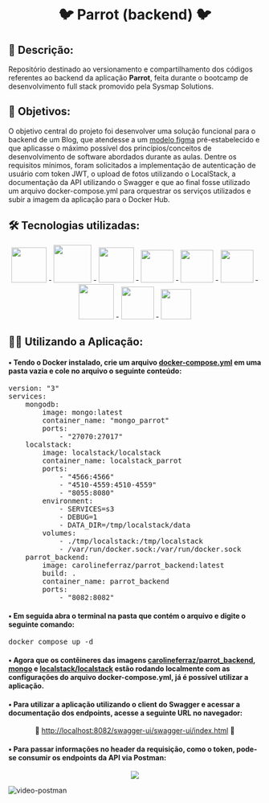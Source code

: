 <h1 align="center">🐦 Parrot (backend) 🐦</h1>

<h2>📝 Descrição:</h2>
<p>Repositório destinado ao versionamento e compartilhamento dos códigos referentes ao backend da aplicação <b>Parrot</b>, feita durante o bootcamp de desenvolvimento full stack promovido pela Sysmap Solutions.</p>

<h2>🎯 Objetivos:</h2>
<p>O objetivo central do projeto foi desenvolver uma solução funcional para o backend de um Blog, que atendesse a um <a href="https://www.figma.com/file/vepLgESqoFwshCzJ5lqPkn/bootcamp-2?node-id=0-1&t=KmvWdbESuj29VN4r-0">modelo figma</a> pré-estabelecido e que aplicasse o máximo possível dos princípios/conceitos de desenvolvimento de software abordados durante as aulas. Dentre os requisitos mínimos, foram solicitados a implementação de autenticação de usuário com token JWT, o upload de fotos utilizando o LocalStack, a documentação da API utilizando o Swagger e que ao final fosse utilizado um arquivo docker-compose.yml para orquestrar os serviços utilizados e subir a imagem da aplicação para o Docker Hub.</P>

<h2>🛠 Tecnologias utilizadas:</h2>
<p align="center">
<img src="https://cdn.jsdelivr.net/gh/devicons/devicon/icons/java/java-original-wordmark.svg" height="70px"/> - 
<img src="https://cdn.jsdelivr.net/gh/devicons/devicon/icons/spring/spring-original-wordmark.svg" height="75px"/> - 
<img src="https://cdn.jsdelivr.net/gh/devicons/devicon/icons/mongodb/mongodb-original-wordmark.svg" height="70px"/> - 
<img src="https://upload.wikimedia.org/wikipedia/commons/thumb/9/9c/IntelliJ_IDEA_Icon.svg/2048px-IntelliJ_IDEA_Icon.svg.png" height="65px"/> - 
<img src="https://i.imgur.com/bKBldW2.png" height="65px"/> - 
<img src="https://static1.smartbear.co/swagger/media/images/logos/swagger_icon_clr.svg?ext=.svg" height="65px"/> - 
<img src="https://cdn.jsdelivr.net/gh/devicons/devicon/icons/docker/docker-original-wordmark.svg" height="70px"/> - 
<img src="https://cdn.jsdelivr.net/gh/devicons/devicon/icons/ubuntu/ubuntu-plain.svg" height="65px"/> - 
<img src="https://cdn.jsdelivr.net/gh/devicons/devicon/icons/windows8/windows8-original.svg" height="60px"/>
</p>

<h2>👨‍💻 Utilizando a Aplicação:</h2>
<h4>• Tendo o Docker instalado, crie um arquivo <u>docker-compose.yml</u> em uma pasta vazia e cole no arquivo o seguinte conteúdo:</h4>
<p align="center">
<pre>
version: "3"
services:
    mongodb:
        image: mongo:latest
        container_name: "mongo_parrot"
        ports:
            - "27070:27017"
    localstack:
        image: localstack/localstack
        container_name: localstack_parrot
        ports:
            - "4566:4566"
            - "4510-4559:4510-4559"
            - "8055:8080"
        environment:
            - SERVICES=s3
            - DEBUG=1
            - DATA_DIR=/tmp/localstack/data
        volumes:
            - ./tmp/localstack:/tmp/localstack
            - /var/run/docker.sock:/var/run/docker.sock
    parrot_backend:
        image: carolineferraz/parrot_backend:latest
        build: .
        container_name: parrot_backend
        ports:
            - "8082:8082"
</pre>
</p>
<h4>• Em seguida abra o terminal na pasta que contém o arquivo e digite o seguinte comando:</h4>
<p align="center"><pre>docker compose up -d</pre></p>
<h4>• Agora que os contêineres das imagens <u>carolineferraz/parrot_backend</u>, <u>mongo</u> e <u>localstack/localstack</u> estão rodando localmente com as configurações do arquivo docker-compose.yml, já é possível utilizar a aplicação.</h4>
<h4>• Para utilizar a aplicação utilizando o client do Swagger e acessar a documentação dos endpoints, acesse a seguinte URL no navegador:</h4>
<p align="center">🔗 <a href="http://localhost:8082/swagger-ui/swagger-ui/index.html">http://localhost:8082/swagger-ui/swagger-ui/index.html</a> 🔗</p>
<h4>• Para passar informações no header da requisição, como o token, pode-se consumir os endpoints da API via Postman:</h4>
<p align="center">
<img src="[https://user-images.githubusercontent.com/95757534/177064753-b2687300-7240-49ff-b5ec-22939b625df4.gif](https://github-production-user-asset-6210df.s3.amazonaws.com/95757534/237144868-33ac3305-5749-4688-b2a2-b7b38656e620.gif)">
</p>

![video-postman](https://github.com/bc-fullstack-03/Caroline-Ferraz--backend/assets/95757534/33ac3305-5749-4688-b2a2-b7b38656e620)
